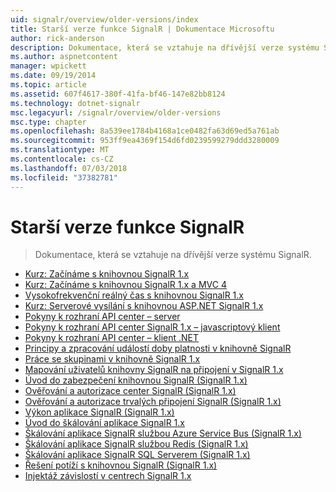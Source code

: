 ```yaml
---
uid: signalr/overview/older-versions/index
title: Starší verze funkce SignalR | Dokumentace Microsoftu
author: rick-anderson
description: Dokumentace, která se vztahuje na dřívější verze systému SignalR.
ms.author: aspnetcontent
manager: wpickett
ms.date: 09/19/2014
ms.topic: article
ms.assetid: 607f4617-380f-41fa-bf46-147e82bb8124
ms.technology: dotnet-signalr
msc.legacyurl: /signalr/overview/older-versions
msc.type: chapter
ms.openlocfilehash: 8a539ee1784b4168a1ce0482fa63d69ed5a761ab
ms.sourcegitcommit: 953ff9ea4369f154d6fd0239599279ddd3280009
ms.translationtype: MT
ms.contentlocale: cs-CZ
ms.lasthandoff: 07/03/2018
ms.locfileid: "37382781"
---
```

<a name="signalr-older-versions"></a>Starší verze funkce SignalR
====================
> Dokumentace, která se vztahuje na dřívější verze systému SignalR.


- [Kurz: Začínáme s knihovnou SignalR 1.x](tutorial-getting-started-with-signalr.md)
- [Kurz: Začínáme s knihovnou SignalR 1.x a MVC 4](tutorial-getting-started-with-signalr-and-mvc-4.md)
- [Vysokofrekvenční reálný čas s knihovnou SignalR 1.x](tutorial-high-frequency-realtime-with-signalr.md)
- [Kurz: Serverové vysílání s knihovnou ASP.NET SignalR 1.x](tutorial-server-broadcast-with-aspnet-signalr.md)
- [Pokyny k rozhraní API center – server](signalr-1x-hubs-api-guide-server.md)
- [Pokyny k rozhraní API center SignalR 1.x – javascriptový klient](signalr-1x-hubs-api-guide-javascript-client.md)
- [Pokyny k rozhraní API center – klient .NET](signalr-1x-hubs-api-guide-net-client.md)
- [Principy a zpracování událostí doby platnosti v knihovně SignalR](handling-connection-lifetime-events.md)
- [Práce se skupinami v knihovně SignalR 1.x](working-with-groups.md)
- [Mapování uživatelů knihovny SignalR na připojení v SignalR 1.x](mapping-users-to-connections.md)
- [Úvod do zabezpečení knihovnou SignalR (SignalR 1.x)](introduction-to-security.md)
- [Ověřování a autorizace center SignalR (SignalR 1.x)](hub-authorization.md)
- [Ověřování a autorizace trvalých připojení SignalR (SignalR 1.x)](persistent-connection-authorization.md)
- [Výkon aplikace SignalR (SignalR 1.x)](signalr-performance.md)
- [Úvod do škálování aplikace SignalR 1.x](scaleout-in-signalr.md)
- [Škálování aplikace SignalR službou Azure Service Bus (SignalR 1.x)](scaleout-with-windows-azure-service-bus.md)
- [Škálování aplikace SignalR službou Redis (SignalR 1.x)](scaleout-with-redis.md)
- [Škálování aplikace SignalR SQL Serverem (SignalR 1.x)](scaleout-with-sql-server.md)
- [Řešení potíží s knihovnou SignalR (SignalR 1.x)](troubleshooting.md)
- [Injektáž závislostí v centrech SignalR 1.x](dependency-injection.md)
